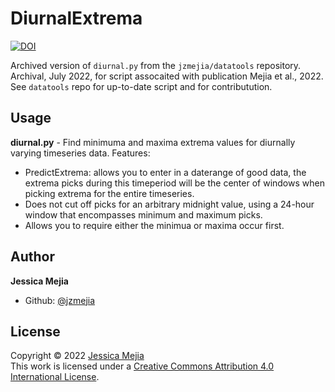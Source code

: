 # DiurnalExtrema

[![DOI](https://zenodo.org/badge/511994691.svg)](https://zenodo.org/badge/latestdoi/511994691)



Archived version of `diurnal.py` from the `jzmejia/datatools` repository. Archival, July 2022, for script assocaited with publication Mejia et al., 2022. See `datatools` repo for up-to-date script and for contributution. 


## Usage

**diurnal.py** - Find minimuma and maxima extrema values for diurnally varying timeseries data.
Features:
  - PredictExtrema: allows you to enter in a daterange of good data, the extrema picks during this timeperiod will be the center of windows when picking extrema for the entire timeseries. 
  - Does not cut off picks for an arbitrary midnight value, using a 24-hour window that encompasses minimum and maximum picks. 
  - Allows you to require either the minimua or maxima occur first.

## Author

**Jessica Mejia**

- Github: [@jzmejia](https://github.com/jzmejia)


## License
Copyright © 2022 [Jessica Mejia](https://github.com/jzmejia)   
This work is licensed under a <a rel="license" href="http://creativecommons.org/licenses/by/4.0/">Creative Commons Attribution 4.0 International License</a>.
